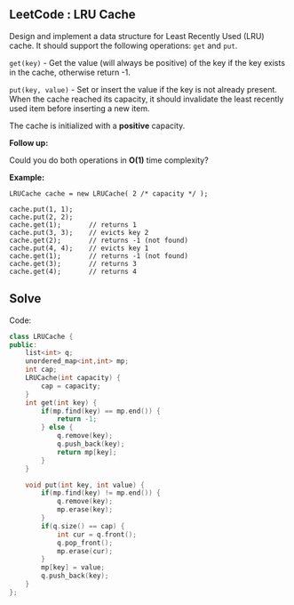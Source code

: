 ## LeetCode : LRU Cache

Design and implement a data structure for Least Recently Used (LRU) cache. It should support the following operations: `get` and `put`.

`get(key)` - Get the value (will always be positive) of the key if the key exists in the cache, otherwise return -1.

`put(key, value)` - Set or insert the value if the key is not already present. When the cache reached its capacity, it should invalidate the least recently used item before inserting a new item.

The cache is initialized with a **positive** capacity.

**Follow up:**

Could you do both operations in **O(1)** time complexity?

**Example:**

```
LRUCache cache = new LRUCache( 2 /* capacity */ );

cache.put(1, 1);
cache.put(2, 2);
cache.get(1);       // returns 1
cache.put(3, 3);    // evicts key 2
cache.get(2);       // returns -1 (not found)
cache.put(4, 4);    // evicts key 1
cache.get(1);       // returns -1 (not found)
cache.get(3);       // returns 3
cache.get(4);       // returns 4
```



## Solve

Code:

```c++
class LRUCache {
public:
    list<int> q;
    unordered_map<int,int> mp;
    int cap;
    LRUCache(int capacity) {
        cap = capacity;
    }
    int get(int key) {   
        if(mp.find(key) == mp.end()) {
            return -1;
        } else {   
            q.remove(key);
            q.push_back(key);
            return mp[key]; 
        }
    }

    void put(int key, int value) {   
        if(mp.find(key) != mp.end()) {   
            q.remove(key);
            mp.erase(key);
        }   
        if(q.size() == cap) {   
            int cur = q.front();
            q.pop_front();
            mp.erase(cur);
        }
        mp[key] = value;
        q.push_back(key);
    }
};
```

